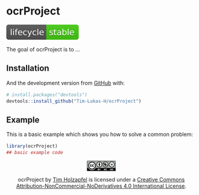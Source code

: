 
<!-- README.md is generated from README.Rmd. Please edit that file -->

# ocrProject

<!-- badges: start -->

![Lifecycle: stable](man/figures/lifecycle-stable.svg)
<!-- badges: end -->

The goal of ocrProject is to …

## Installation

And the development version from [GitHub](https://github.com/) with:

``` r
# install.packages("devtools")
devtools::install_github("Tim-Lukas-H/ocrProject")
```

## Example

This is a basic example which shows you how to solve a common problem:

``` r
library(ocrProject)
## basic example code
```

<img src="man/figures/by-nc-nd-eu.svg" alt="CC License" style="display:block;margin-left:auto;margin-right:auto;width:15%;">

<div style="text-align:center;">

<p>

ocrProject by
<a rel="author" href="https://github.com/Tim-Lukas-H/ocrProject">Tim
Holzapfel</a> is licensed under a
<a rel="license" href="http://creativecommons.org/licenses/by-nc-nd/4.0/">Creative
Commons Attribution-NonCommercial-NoDerivatives 4.0 International
License</a>.

</p>

</div>
